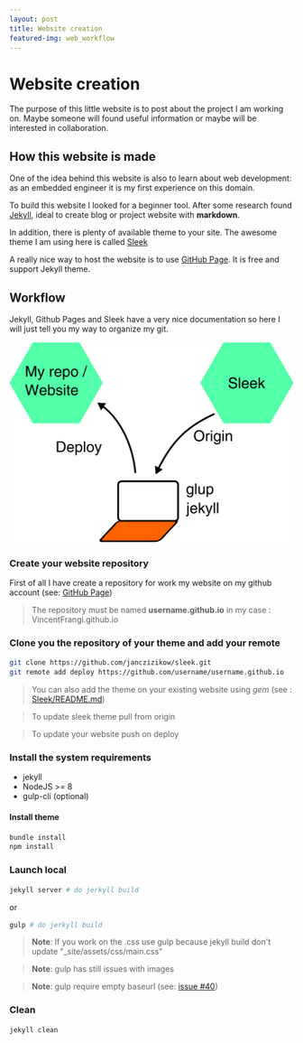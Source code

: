 ```yaml
---
layout: post
title: Website creation
featured-img: web_workflow
---
```


# Website creation

The purpose of this little website is to post about the project I am working on.
Maybe someone will found useful information or maybe will be interested in collaboration.

## How this website is made

One of the idea behind this website is also to learn about web development:
as an embedded engineer it is my first experience on this domain.

To build this website I looked for a beginner tool.
After some research found [Jekyll](https://jekyllrb.com/),
ideal to create blog or project website with **markdown**.

In addition, there is plenty of available theme to  your site.
The awesome theme I am using here is called [Sleek](https://github.com/janczizikow/sleek)

A really nice way to host the website is to use [GitHub Page](https://pages.github.com/). It is free and support Jekyll theme.


## Workflow

Jekyll, Github Pages and Sleek have a very nice documentation so here I will just tell you my way to organize my git.

![Workflow](https://github.com/VincentFrangi/VincentFrangi.github.io/blob/master/_img/posts/web_workflow.jpg)

### Create your website repository

First of all I have create a repository for work my website on my github account (see: [GitHub Page](https://pages.github.com/))

> The repository must be named **username.github.io** in my case :
> VincentFrangi.github.io


### Clone you the repository of your theme and add your remote

```bash
git clone https://github.com/janczizikow/sleek.git
git remote add deploy https://github.com/username/username.github.io
```

> You can also add the theme on your existing website using *gem* (see : [Sleek/README.md](https://github.com/janczizikow/sleek/blob/master/README.md))

> To update sleek theme pull from origin

> To update your website push on deploy

### Install the system requirements

* jekyll
* NodeJS >= 8
* gulp-cli (optional)
  
#### Install theme

```bash
bundle install
npm install
```

### Launch local

```bash
jekyll server # do jerkyll build
```

or


```bash
gulp # do jerkyll build
```

> **Note**: If you work on the .css use gulp because jekyll build don't update "_site/assets/css/main.css"

> **Note**: gulp has still issues with images

> **Note**: gulp require empty baseurl (see: [issue #40](https://github.com/janczizikow/sleek/issues/40#issuecomment-406823127))

### Clean

```bash
jekyll clean
```

